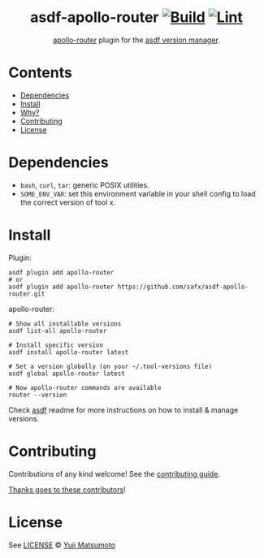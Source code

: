 <div align="center">

# asdf-apollo-router [![Build](https://github.com/safx/asdf-apollo-router/actions/workflows/build.yml/badge.svg)](https://github.com/safx/asdf-apollo-router/actions/workflows/build.yml) [![Lint](https://github.com/safx/asdf-apollo-router/actions/workflows/lint.yml/badge.svg)](https://github.com/safx/asdf-apollo-router/actions/workflows/lint.yml)


[apollo-router](https://www.apollographql.com/docs/router/) plugin for the [asdf version manager](https://asdf-vm.com).

</div>

# Contents

- [Dependencies](#dependencies)
- [Install](#install)
- [Why?](#why)
- [Contributing](#contributing)
- [License](#license)

# Dependencies

- `bash`, `curl`, `tar`: generic POSIX utilities.
- `SOME_ENV_VAR`: set this environment variable in your shell config to load the correct version of tool x.

# Install

Plugin:

```shell
asdf plugin add apollo-router
# or
asdf plugin add apollo-router https://github.com/safx/asdf-apollo-router.git
```

apollo-router:

```shell
# Show all installable versions
asdf list-all apollo-router

# Install specific version
asdf install apollo-router latest

# Set a version globally (on your ~/.tool-versions file)
asdf global apollo-router latest

# Now apollo-router commands are available
router --version
```

Check [asdf](https://github.com/asdf-vm/asdf) readme for more instructions on how to
install & manage versions.

# Contributing

Contributions of any kind welcome! See the [contributing guide](contributing.md).

[Thanks goes to these contributors](https://github.com/safx/asdf-apollo-router/graphs/contributors)!

# License

See [LICENSE](LICENSE) © [Yuji Matsumoto](https://github.com/safx/)
